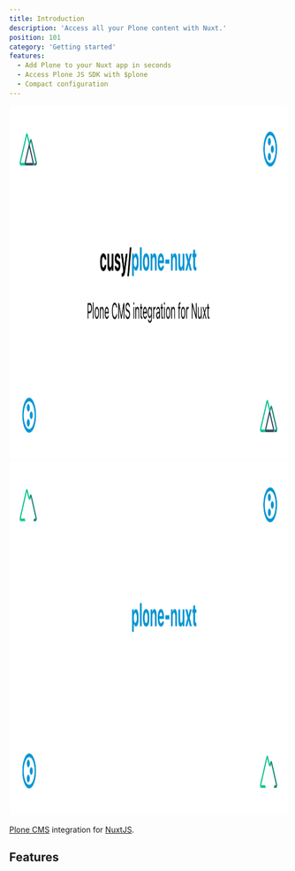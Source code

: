 ```yaml
---
title: Introduction
description: 'Access all your Plone content with Nuxt.'
position: 101
category: 'Getting started'
features:
  - Add Plone to your Nuxt app in seconds
  - Access Plone JS SDK with $plone
  - Compact configuration
---
```


<img src="/preview.png" class="light-img" width="1280" height="640" alt=""/>
<img src="/preview-dark.png" class="dark-img" width="1280" height="640" alt=""/>

[Plone CMS](https://plone.org) integration for [NuxtJS](https://nuxtjs.org).

## Features

<list :items="features"></list>
